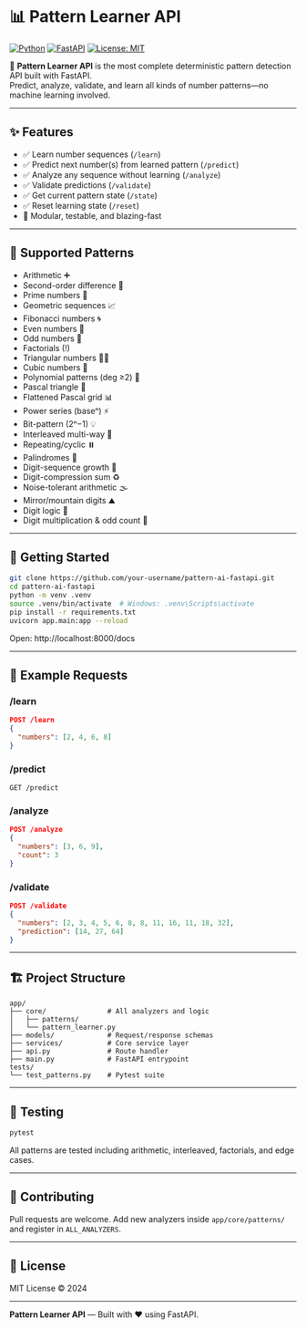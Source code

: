 # 📊 Pattern Learner API

[![Python](https://img.shields.io/badge/Python-3.8%2B-blue?logo=python)](https://www.python.org/) 
[![FastAPI](https://img.shields.io/badge/FastAPI-Backend-brightgreen?logo=fastapi)](https://fastapi.tiangolo.com/)
[![License: MIT](https://img.shields.io/badge/License-MIT-yellow.svg)](LICENSE)

🚀 **Pattern Learner API** is the most complete deterministic pattern detection API built with FastAPI.  
Predict, analyze, validate, and learn all kinds of number patterns—no machine learning involved.

---

## ✨ Features

- ✅ Learn number sequences (`/learn`)
- ✅ Predict next number(s) from learned pattern (`/predict`)
- ✅ Analyze any sequence without learning (`/analyze`)
- ✅ Validate predictions (`/validate`)
- ✅ Get current pattern state (`/state`)
- ✅ Reset learning state (`/reset`)
- 🧩 Modular, testable, and blazing-fast

---

## 🧠 Supported Patterns

- Arithmetic ➕  
- Second-order difference 🔁  
- Prime numbers 🔢  
- Geometric sequences 📈  
- Fibonacci numbers 🌀  
- Even numbers 🔵  
- Odd numbers 🔺  
- Factorials (!)  
- Triangular numbers 🔺🔺  
- Cubic numbers 🧊  
- Polynomial patterns (deg ≥2) 🧮  
- Pascal triangle 📐  
- Flattened Pascal grid 📊  
- Power series (baseⁿ) ⚡  
- Bit-pattern (2ⁿ−1) 💡  
- Interleaved multi-way 🔀  
- Repeating/cyclic ⏸️  
- Palindromes 🔁  
- Digit-sequence growth 🔼  
- Digit-compression sum ♻️  
- Noise-tolerant arithmetic 🌫️  
- Mirror/mountain digits ⛰️  
- Digit logic 🧠  
- Digit multiplication & odd count 🧩

---

## 🚀 Getting Started

```bash
git clone https://github.com/your-username/pattern-ai-fastapi.git
cd pattern-ai-fastapi
python -m venv .venv
source .venv/bin/activate  # Windows: .venv\Scripts\activate
pip install -r requirements.txt
uvicorn app.main:app --reload
```

Open: http://localhost:8000/docs

---

## 📮 Example Requests

### /learn

```json
POST /learn
{
  "numbers": [2, 4, 6, 8]
}
```

### /predict

```http
GET /predict
```

### /analyze

```json
POST /analyze
{
  "numbers": [3, 6, 9],
  "count": 3
}
```

### /validate

```json
POST /validate
{
  "numbers": [2, 3, 4, 5, 6, 8, 8, 11, 16, 11, 18, 32],
  "prediction": [14, 27, 64]
}
```

---

## 🏗️ Project Structure

```
app/
├── core/               # All analyzers and logic
│   ├── patterns/
│   └── pattern_learner.py
├── models/             # Request/response schemas
├── services/           # Core service layer
├── api.py              # Route handler
├── main.py             # FastAPI entrypoint
tests/
└── test_patterns.py    # Pytest suite
```

---

## 🧪 Testing

```bash
pytest
```

All patterns are tested including arithmetic, interleaved, factorials, and edge cases.

---

## 🤝 Contributing

Pull requests are welcome. Add new analyzers inside `app/core/patterns/` and register in `ALL_ANALYZERS`.

---

## 📄 License

MIT License © 2024

---

**Pattern Learner API** — Built with ❤️ using FastAPI.
